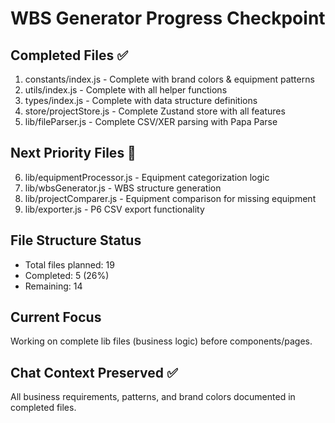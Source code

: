 # WBS Generator Progress Checkpoint

## Completed Files ✅
1. constants/index.js - Complete with brand colors & equipment patterns
2. utils/index.js - Complete with all helper functions  
3. types/index.js - Complete with data structure definitions
4. store/projectStore.js - Complete Zustand store with all features
5. lib/fileParser.js - Complete CSV/XER parsing with Papa Parse

## Next Priority Files 🎯
6. lib/equipmentProcessor.js - Equipment categorization logic
7. lib/wbsGenerator.js - WBS structure generation 
8. lib/projectComparer.js - Equipment comparison for missing equipment
9. lib/exporter.js - P6 CSV export functionality

## File Structure Status
- Total files planned: 19
- Completed: 5 (26%)
- Remaining: 14

## Current Focus
Working on complete lib files (business logic) before components/pages.

## Chat Context Preserved ✅
All business requirements, patterns, and brand colors documented in completed files.
